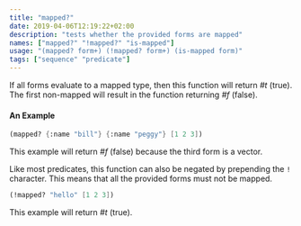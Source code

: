 ```yaml
---
title: "mapped?"
date: 2019-04-06T12:19:22+02:00
description: "tests whether the provided forms are mapped"
names: ["mapped?" "!mapped?" "is-mapped"]
usage: "(mapped? form+) (!mapped? form+) (is-mapped form)"
tags: ["sequence" "predicate"]
---
```


If all forms evaluate to a mapped type, then this function will return _#t_ (true). The first non-mapped will result in the function returning _#f_ (false).

#### An Example

```scheme
(mapped? {:name "bill"} {:name "peggy"} [1 2 3])
```

This example will return _#f_ (false) because the third form is a vector.

Like most predicates, this function can also be negated by prepending the `!` character. This means that all the provided forms must not be mapped.

```scheme
(!mapped? "hello" [1 2 3])
```

This example will return _#t_ (true).
